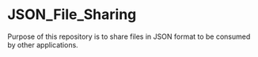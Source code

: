 # JSON_File_Sharing
 Purpose of this repository is to share files in JSON format to be consumed by other applications.
